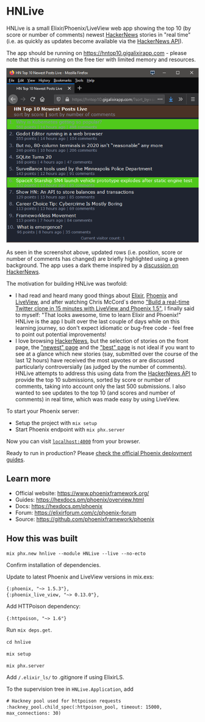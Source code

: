 # HNLive

HNLive is a small Elixir/Phoenix/LiveView web app showing the top 10 (by score or number of comments) newest [HackerNews](https://news.ycombinator.com/) stories in "real time" (i.e. as quickly as updates become available via the [HackerNews API](https://github.com/HackerNews/API)).

The app should be running on https://hntop10.gigalixirapp.com - please note that this is running on the free tier with limited memory and resources.

![A screenshot of the HNLive app, showing the top 10 newest HN posts sorted by score](screenshot1.png)

As seen in the screenshot above, updated rows (i.e. position, score or number of comments has changed) are briefly highlighted using a green background. The app uses a dark theme inspired by a [discussion on HackerNews](https://news.ycombinator.com/item?id=23197966). 

The motivation for building HNLive was twofold:
  * I had read and heard many good things about [Elixir](https://elixir-lang.org/), [Phoenix](https://www.phoenixframework.org/) and [LiveView](https://hexdocs.pm/phoenix_live_view/Phoenix.LiveView.html), and after watching Chris McCord`s demo ["Build a real-time Twitter clone in 15 minutes with LiveView and Phoenix 1.5"](https://www.youtube.com/watch?v=MZvmYaFkNJI), I finally said to myself: "That looks awesome, time to learn Elixir and Phoenix!" HNLive is the app I built over the last couple of days while on this learning journey, so don't expect idiomatic or bug-free code - feel free to point out potential improvements!
  * I love browsing [HackerNews](https://news.ycombinator.com/), but the selection of stories on the front page, the ["newest" page](https://news.ycombinator.com/newest) and the ["best" page](https://news.ycombinator.com/best) is not ideal if you want to see at a glance which new stories (say, submitted over the course of the last 12 hours) have received the most upvotes or are discussed particularly controversially (as judged by the number of comments). HNLive attempts to address this using data from the [HackerNews API](https://github.com/HackerNews/API) to provide the top 10 submissions, sorted by score or number of comments, taking into account only the last 500 submissions. I also wanted to see updates to the top 10 (and scores and number of comments) in real time, which was made easy by using LiveView. 

To start your Phoenix server:

  * Setup the project with `mix setup`
  * Start Phoenix endpoint with `mix phx.server`

Now you can visit [`localhost:4000`](http://localhost:4000) from your browser.

Ready to run in production? Please [check the official Phoenix deployment guides](https://hexdocs.pm/phoenix/deployment.html).

## Learn more

  * Official website: https://www.phoenixframework.org/
  * Guides: https://hexdocs.pm/phoenix/overview.html
  * Docs: https://hexdocs.pm/phoenix
  * Forum: https://elixirforum.com/c/phoenix-forum
  * Source: https://github.com/phoenixframework/phoenix

## How this was built

`mix phx.new hnlive --module HNLive --live --no-ecto`

Confirm installation of dependencies.

Update to latest Phoenix and LiveView versions in mix.exs:

``` 
{:phoenix, "~> 1.5.3"},
{:phoenix_live_view, "~> 0.13.0"},
```

Add HTTPoison dependency:

`{:httpoison, "~> 1.6"}`

Run `mix deps.get`.

`cd hnlive`

`mix setup`

`mix phx.server`

Add `/.elixir_ls/` to .gitignore if using ElixirLS.

To the supervision tree in `HNLive.Application`, add 

```
# Hackney pool used for httpoison requests
:hackney_pool.child_spec(:httpoison_pool, timeout: 15000, max_connections: 30)
```
